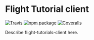 # Flight Tutorial client

[![Travis][build-badge]][build]
[![npm package][npm-badge]][npm]
[![Coveralls][coveralls-badge]][coveralls]

Describe flight-tutorials-client here.

[build-badge]: https://img.shields.io/travis/user/repo/master.png?style=flat-square
[build]: https://travis-ci.org/alces-software/flight-tutorials-client

[npm-badge]: https://img.shields.io/npm/v/npm-package.png?style=flat-square
[npm]: https://www.npmjs.org/package/npm-package

[coveralls-badge]: https://img.shields.io/coveralls/user/repo/master.png?style=flat-square
[coveralls]: https://coveralls.io/github/user/repo
